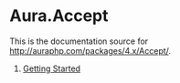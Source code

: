 # Aura.Accept

This is the documentation source for
<http://auraphp.com/packages/4.x/Accept/>.

1. [Getting Started](getting-started.md)